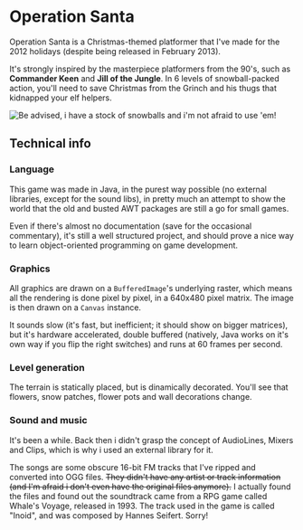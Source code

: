 # Operation Santa

Operation Santa is a Christmas-themed platformer that I've made for the 2012 holidays (despite being released in February 2013).

It's strongly inspired by the masterpiece platformers from the 90's, such as **Commander Keen** and **Jill of the Jungle**. In 6 levels of snowball-packed action, you'll need to save Christmas from the Grinch and his thugs that kidnapped your elf helpers.

![Be advised, i have a stock of snowballs and i'm not afraid to use 'em!](http://rorkien.s3.amazonaws.com/opsanta/opsanta-action.png)

## Technical info

### Language

This game was made in Java, in the purest way possible (no external libraries, except for the sound libs), in pretty much an attempt to show the world that the old and busted AWT packages are still a go for small games.

Even if there's almost no documentation (save for the occasional commentary), it's still a well structured project, and should prove a nice way to learn object-oriented programming on game development.

### Graphics

All graphics are drawn on a `BufferedImage`'s underlying raster, which means all the rendering is done pixel by pixel, in a 640x480 pixel matrix. The image is then drawn on a `Canvas` instance.

It sounds slow (it's fast, but inefficient; it should show on bigger matrices), but it's hardware accelerated, double buffered (natively, Java works on it's own way if you flip the right switches) and runs at 60 frames per second.

### Level generation

The terrain is statically placed, but is dinamically decorated. You'll see that flowers, snow patches, flower pots and wall decorations change.

### Sound and music

It's been a while. Back then i didn't grasp the concept of AudioLines, Mixers and Clips, which is why i used an external library for it.

The songs are some obscure 16-bit FM tracks that I've ripped and converted into OGG files. ~~They didn't have any artist or track information (and I'm afraid i don't even have the original files anymore).~~ I actually found the files and found out the soundtrack came from a RPG game called Whale's Voyage, released in 1993. The track used in the game is called "Inoid", and was composed by Hannes Seifert. Sorry!

